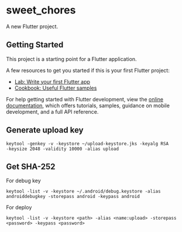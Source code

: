 # sweet_chores

A new Flutter project.

## Getting Started

This project is a starting point for a Flutter application.

A few resources to get you started if this is your first Flutter project:

- [Lab: Write your first Flutter app](https://docs.flutter.dev/get-started/codelab)
- [Cookbook: Useful Flutter samples](https://docs.flutter.dev/cookbook)

For help getting started with Flutter development, view the
[online documentation](https://docs.flutter.dev/), which offers tutorials,
samples, guidance on mobile development, and a full API reference.

## Generate upload key

```
keytool -genkey -v -keystore ~/upload-keystore.jks -keyalg RSA         -keysize 2048 -validity 10000 -alias upload
```

## Get SHA-252

For debug key

```
keytool -list -v -keystore ~/.android/debug.keystore -alias androiddebugkey -storepass android -keypass android
```

For deploy

```
keytool -list -v -keystore <path> -alias <name:upload> -storepass <password> -keypass <password>
```

